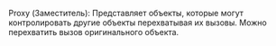 Proxy (Заместитель):
Представляет объекты, которые могут контролировать другие 
объекты перехватывая их вызовы. 
Можно перехватить вызов оригинального объекта.